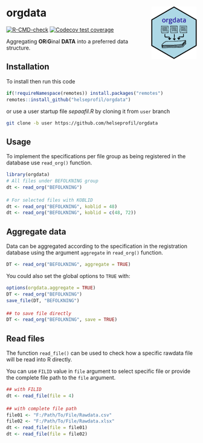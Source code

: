 
<!-- README.md is generated from README.Rmd. Please edit that file -->

# orgdata <img src='man/figures/logo.png' align="right" height="139" />

<!-- badges: start -->

[![R-CMD-check](https://github.com/helseprofil/orgdata/workflows/R-CMD-check/badge.svg)](https://github.com/helseprofil/orgdata/actions)
[![Codecov test
coverage](https://codecov.io/gh/helseprofil/orgdata/branch/main/graph/badge.svg)](https://codecov.io/gh/helseprofil/orgdata?branch=main)
<!-- badges: end -->

Aggregating **OR**i**G**inal **DATA** into a preferred data structure.

## Installation

To install then run this code

``` r
if(!requireNamespace(remotes)) install.packages("remotes")
remotes::install_github("helseprofil/orgdata")
```

or use a user startup file *sepaafil.R* by cloning it from `user` branch

``` sh
git clone -b user https://github.com/helseprofil/orgdata
```

## Usage

To implement the specifications per file group as being registered in
the database use `read_org()` function.

``` r
library(orgdata)
# All files under BEFOLKNING group
dt <- read_org("BEFOLKNING")

# For selected files with KOBLID
dt <- read_org("BEFOLKNING", koblid = 48)
dt <- read_org("BEFOLKNING", koblid = c(48, 72))
```

## Aggregate data

Data can be aggregated according to the specification in the
registration database using the argument `aggregate` in `read_org()`
function.

``` r
DT <- read_org("BEFOLKNING", aggregate = TRUE)
```

You could also set the global options to `TRUE` with:

``` r
options(orgdata.aggregate = TRUE)
DT <- read_org("BEFOLKNING")
save_file(DT, "BEFOLKNING")

## to save file directly
DT <- read_org("BEFOLKNING", save = TRUE)
```

## Read files

The function `read_file()` can be used to check how a specific rawdata
file will be read into R directly.

You can use `FILID` value in `file` argument to select specific file or
provide the complete file path to the `file` argument.

``` r
## with FILID
dt <- read_file(file = 4)

## with complete file path
file01 <- "F:/Path/To/File/Rawdata.csv"
file02 <- "F:/Path/To/File/Rawdata.xlsx"
dt <- read_file(file = file01)
dt <- read_file(file = file02)
```

